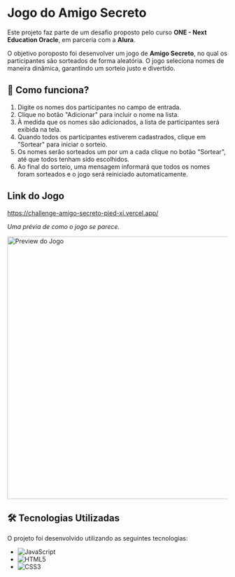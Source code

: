 # Jogo do Amigo Secreto

Este projeto faz parte de um desafio proposto pelo curso **ONE - Next Education Oracle**, em parceria com a **Alura**.  

O objetivo poroposto foi desenvolver um jogo de **Amigo Secreto**, no qual os participantes são sorteados de forma aleatória. O jogo seleciona nomes de maneira dinâmica, garantindo um sorteio justo e divertido.  

## 🤔 Como funciona?

1. Digite os nomes dos participantes no campo de entrada.
2. Clique no botão "Adicionar" para incluir o nome na lista.
3. À medida que os nomes são adicionados, a lista de participantes será exibida na tela.
4. Quando todos os participantes estiverem cadastrados, clique em "Sortear" para iniciar o sorteio.
5. Os nomes serão sorteados um por um a cada clique no botão "Sortear", até que todos tenham sido escolhidos.
6. Ao final do sorteio, uma mensagem informará que todos os nomes foram sorteados e o jogo será reiniciado automaticamente.

## Link do Jogo
https://challenge-amigo-secreto-pied-xi.vercel.app/

*Uma prévia de como o jogo se parece.*

<img src="https://github.com/user-attachments/assets/3f6d36d1-e442-4ea2-8453-99f91112f697" alt="Preview do Jogo" width="600"/>

## 🛠 Tecnologias Utilizadas  

O projeto foi desenvolvido utilizando as seguintes tecnologias:

- ![JavaScript](https://img.shields.io/badge/JavaScript-F7DF1E?style=for-the-badge&logo=javascript&logoColor=black) 
- ![HTML5](https://img.shields.io/badge/HTML5-E34F26?style=for-the-badge&logo=html5&logoColor=white)  
- ![CSS3](https://img.shields.io/badge/CSS3-1572B6?style=for-the-badge&logo=css3&logoColor=white)  
